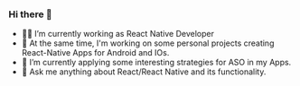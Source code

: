 ### Hi there 👋

- 👨‍💻 I’m currently working as React Native Developer
- 👨 At the same time, I'm working on some personal projects creating React-Native Apps for Android and IOs.
- 🌱 I’m currently applying some interesting strategies for ASO in my Apps.
- 💬 Ask me anything about React/React Native and its functionality.
